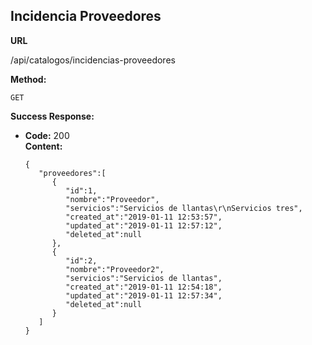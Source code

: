       
## Incidencia Proveedores


 **URL**

  /api/catalogos/incidencias-proveedores

 **Method:**

  `GET`


**Success Response:**

* **Code:** 200 <br />
  **Content:** 

  
      {
         "proveedores":[
            {
               "id":1,
               "nombre":"Proveedor",
               "servicios":"Servicios de llantas\r\nServicios tres",
               "created_at":"2019-01-11 12:53:57",
               "updated_at":"2019-01-11 12:57:12",
               "deleted_at":null
            },
            {
               "id":2,
               "nombre":"Proveedor2",
               "servicios":"Servicios de llantas",
               "created_at":"2019-01-11 12:54:18",
               "updated_at":"2019-01-11 12:57:34",
               "deleted_at":null
            }
         ]
      }

 